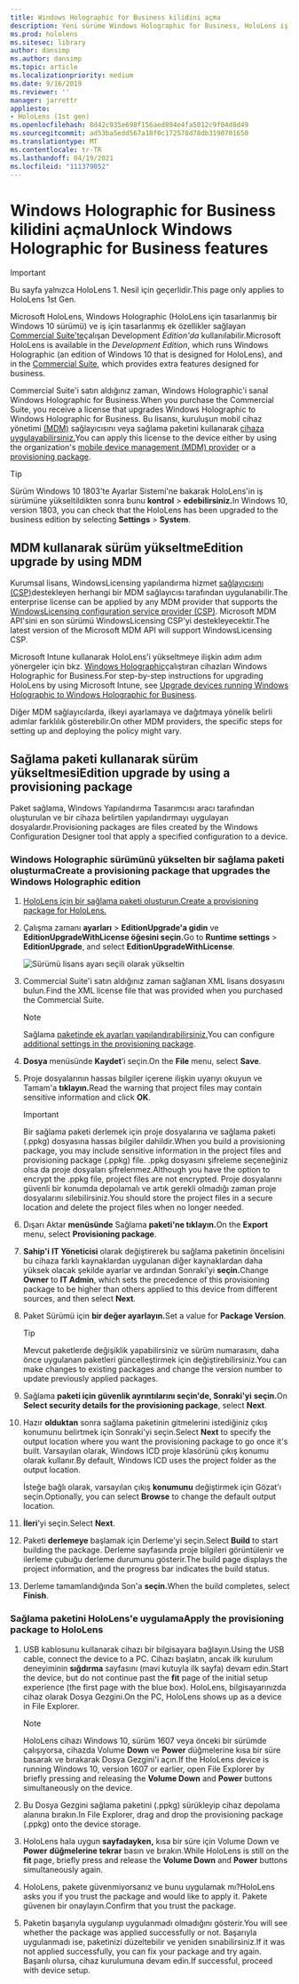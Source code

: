 ```yaml
---
title: Windows Holographic for Business kilidini açma
description: Yeni sürüme Windows Holographic for Business, HoloLens iş için tasarlanmış ek özellikler sağlar.
ms.prod: hololens
ms.sitesec: library
author: dansimp
ms.author: dansimp
ms.topic: article
ms.localizationpriority: medium
ms.date: 9/16/2019
ms.reviewer: ''
manager: jarrettr
appliesto:
- HoloLens (1st gen)
ms.openlocfilehash: 8d42c935e698f156aed894e4fa5012c9f04d8d49
ms.sourcegitcommit: ad53ba5edd567a18f0c172578d78db3190701650
ms.translationtype: MT
ms.contentlocale: tr-TR
ms.lasthandoff: 04/19/2021
ms.locfileid: "111379052"
---
```

# <a name="unlock-windows-holographic-for-business-features"></a><span data-ttu-id="78bff-103">Windows Holographic for Business kilidini açma</span><span class="sxs-lookup"><span data-stu-id="78bff-103">Unlock Windows Holographic for Business features</span></span>

> [!IMPORTANT]
> <span data-ttu-id="78bff-104">Bu sayfa yalnızca HoloLens 1. Nesil için geçerlidir.</span><span class="sxs-lookup"><span data-stu-id="78bff-104">This page only applies to HoloLens 1st Gen.</span></span>

<span data-ttu-id="78bff-105">Microsoft HoloLens, Windows Holographic (HoloLens için tasarlanmış bir Windows 10 sürümü) ve iş için tasarlanmış ek özellikler sağlayan [Commercial Suite'te](hololens-commercial-features.md)çalışan Development *Edition'da* kullanılabilir.</span><span class="sxs-lookup"><span data-stu-id="78bff-105">Microsoft HoloLens is available in the *Development Edition*, which runs Windows Holographic (an edition of Windows 10 that is designed for HoloLens), and in the [Commercial Suite](hololens-commercial-features.md), which provides extra features designed for business.</span></span>

<span data-ttu-id="78bff-106">Commercial Suite'i satın aldığınız zaman, Windows Holographic'i sanal Windows Holographic for Business.</span><span class="sxs-lookup"><span data-stu-id="78bff-106">When you purchase the Commercial Suite, you receive a license that upgrades Windows Holographic to Windows Holographic for Business.</span></span> <span data-ttu-id="78bff-107">Bu lisansı, kuruluşun mobil cihaz yönetimi [(MDM)](#edition-upgrade-by-using-mdm) sağlayıcısını veya sağlama paketini kullanarak [cihaza uygulayabilirsiniz.](#edition-upgrade-by-using-a-provisioning-package)</span><span class="sxs-lookup"><span data-stu-id="78bff-107">You can apply this license to the device either by using the organization's [mobile device management (MDM) provider](#edition-upgrade-by-using-mdm) or a [provisioning package](#edition-upgrade-by-using-a-provisioning-package).</span></span>

> [!TIP]
> <span data-ttu-id="78bff-108">Sürüm Windows 10 1803'te Ayarlar Sistemi'ne bakarak HoloLens'in iş sürümüne yükseltildikten sonra bunu **kontrol**  >  **edebilirsiniz.**</span><span class="sxs-lookup"><span data-stu-id="78bff-108">In Windows 10, version 1803, you can check that the HoloLens has been upgraded to the business edition by selecting **Settings** > **System**.</span></span>

## <a name="edition-upgrade-by-using-mdm"></a><span data-ttu-id="78bff-109">MDM kullanarak sürüm yükseltme</span><span class="sxs-lookup"><span data-stu-id="78bff-109">Edition upgrade by using MDM</span></span>

<span data-ttu-id="78bff-110">Kurumsal lisans, WindowsLicensing yapılandırma hizmet [sağlayıcısını (CSP)](https://msdn.microsoft.com/library/windows/hardware/dn904983.aspx)destekleyen herhangi bir MDM sağlayıcısı tarafından uygulanabilir.</span><span class="sxs-lookup"><span data-stu-id="78bff-110">The enterprise license can be applied by any MDM provider that supports the [WindowsLicensing configuration service provider (CSP)](https://msdn.microsoft.com/library/windows/hardware/dn904983.aspx).</span></span> <span data-ttu-id="78bff-111">Microsoft MDM API'sini en son sürümü WindowsLicensing CSP'yi destekleyecektir.</span><span class="sxs-lookup"><span data-stu-id="78bff-111">The latest version of the Microsoft MDM API will support WindowsLicensing CSP.</span></span>

<span data-ttu-id="78bff-112">Microsoft Intune kullanarak HoloLens'i yükseltmeye ilişkin adım adım yönergeler için bkz. [Windows Holographic](https://docs.microsoft.com/intune/holographic-upgrade)çalıştıran cihazları Windows Holographic for Business.</span><span class="sxs-lookup"><span data-stu-id="78bff-112">For step-by-step instructions for upgrading HoloLens by using Microsoft Intune, see [Upgrade devices running Windows Holographic to Windows Holographic for Business](https://docs.microsoft.com/intune/holographic-upgrade).</span></span>

 <span data-ttu-id="78bff-113">Diğer MDM sağlayıcılarda, ilkeyi ayarlamaya ve dağıtmaya yönelik belirli adımlar farklılık gösterebilir.</span><span class="sxs-lookup"><span data-stu-id="78bff-113">On other MDM providers, the specific steps for setting up and deploying the policy might vary.</span></span>

## <a name="edition-upgrade-by-using-a-provisioning-package"></a><span data-ttu-id="78bff-114">Sağlama paketi kullanarak sürüm yükseltmesi</span><span class="sxs-lookup"><span data-stu-id="78bff-114">Edition upgrade by using a provisioning package</span></span>

<span data-ttu-id="78bff-115">Paket sağlama, Windows Yapılandırma Tasarımcısı aracı tarafından oluşturulan ve bir cihaza belirtilen yapılandırmayı uygulayan dosyalardır.</span><span class="sxs-lookup"><span data-stu-id="78bff-115">Provisioning packages are files created by the Windows Configuration Designer tool that apply a specified configuration to a device.</span></span>

### <a name="create-a-provisioning-package-that-upgrades-the-windows-holographic-edition"></a><span data-ttu-id="78bff-116">Windows Holographic sürümünü yükselten bir sağlama paketi oluşturma</span><span class="sxs-lookup"><span data-stu-id="78bff-116">Create a provisioning package that upgrades the Windows Holographic edition</span></span>

1. [<span data-ttu-id="78bff-117">HoloLens için bir sağlama paketi oluşturun.</span><span class="sxs-lookup"><span data-stu-id="78bff-117">Create a provisioning package for HoloLens.</span></span>](hololens-provisioning.md)
1. <span data-ttu-id="78bff-118">Çalışma zamanı **ayarları**  >  **EditionUpgrade'a gidin** ve **EditionUpgradeWithLicense öğesini seçin.**</span><span class="sxs-lookup"><span data-stu-id="78bff-118">Go to **Runtime settings** > **EditionUpgrade**, and select **EditionUpgradeWithLicense**.</span></span>

    ![Sürümü lisans ayarı seçili olarak yükseltin](images/icd1.png)

1. <span data-ttu-id="78bff-120">Commercial Suite'i satın aldığınız zaman sağlanan XML lisans dosyasını bulun.</span><span class="sxs-lookup"><span data-stu-id="78bff-120">Find the XML license file that was provided when you purchased the Commercial Suite.</span></span>

    > [!NOTE]
    > <span data-ttu-id="78bff-121">Sağlama [paketinde ek ayarları yapılandırabilirsiniz.](hololens-provisioning.md)</span><span class="sxs-lookup"><span data-stu-id="78bff-121">You can configure [additional settings in the provisioning package](hololens-provisioning.md).</span></span>

1. <span data-ttu-id="78bff-122">**Dosya** menüsünde **Kaydet**’i seçin.</span><span class="sxs-lookup"><span data-stu-id="78bff-122">On the **File** menu, select **Save**.</span></span> 

1. <span data-ttu-id="78bff-123">Proje dosyalarının hassas bilgiler içerene ilişkin uyarıyı okuyun ve Tamam'a **tıklayın.**</span><span class="sxs-lookup"><span data-stu-id="78bff-123">Read the warning that project files may contain sensitive information and click **OK**.</span></span>

    > [!IMPORTANT]
    > <span data-ttu-id="78bff-124">Bir sağlama paketi derlemek için proje dosyalarına ve sağlama paketi (.ppkg) dosyasına hassas bilgiler dahildir.</span><span class="sxs-lookup"><span data-stu-id="78bff-124">When you build a provisioning package, you may include sensitive information in the project files and provisioning package (.ppkg) file.</span></span> <span data-ttu-id="78bff-125">.ppkg dosyasını şifreleme seçeneğiniz olsa da proje dosyaları şifrelenmez.</span><span class="sxs-lookup"><span data-stu-id="78bff-125">Although you have the option to encrypt the .ppkg file, project files are not encrypted.</span></span> <span data-ttu-id="78bff-126">Proje dosyalarını güvenli bir konumda depolamalı ve artık gerekli olmadığı zaman proje dosyalarını silebilirsiniz.</span><span class="sxs-lookup"><span data-stu-id="78bff-126">You should store the project files in a secure location and delete the project files when no longer needed.</span></span>

1. <span data-ttu-id="78bff-127">Dışarı Aktar **menüsünde** Sağlama **paketi'ne tıklayın.**</span><span class="sxs-lookup"><span data-stu-id="78bff-127">On the **Export** menu, select **Provisioning package**.</span></span>

1. <span data-ttu-id="78bff-128">**Sahip'i** **IT Yöneticisi** olarak değiştirerek bu sağlama paketinin öncelisini bu cihaza farklı kaynaklardan uygulanan diğer kaynaklardan daha yüksek olacak şekilde ayarlar ve ardından Sonraki'yi **seçin.**</span><span class="sxs-lookup"><span data-stu-id="78bff-128">Change **Owner** to **IT Admin**, which sets the precedence of this provisioning package to be higher than others applied to this device from different sources, and then select **Next**.</span></span>

1. <span data-ttu-id="78bff-129">Paket Sürümü için **bir değer ayarlayın.**</span><span class="sxs-lookup"><span data-stu-id="78bff-129">Set a value for **Package Version**.</span></span>

    > [!TIP]
    > <span data-ttu-id="78bff-130">Mevcut paketlerde değişiklik yapabilirsiniz ve sürüm numarasını, daha önce uygulanan paketleri güncelleştirmek için değiştirebilirsiniz.</span><span class="sxs-lookup"><span data-stu-id="78bff-130">You can make changes to existing packages and change the version number to update previously applied packages.</span></span>

1. <span data-ttu-id="78bff-131">Sağlama **paketi için güvenlik ayrıntılarını seçin'de, Sonraki'yi** **seçin.**</span><span class="sxs-lookup"><span data-stu-id="78bff-131">On **Select security details for the provisioning package**, select **Next**.</span></span>

1. <span data-ttu-id="78bff-132">Hazır **olduktan** sonra sağlama paketinin gitmelerini istediğiniz çıkış konumunu belirtmek için Sonraki'yi seçin.</span><span class="sxs-lookup"><span data-stu-id="78bff-132">Select **Next** to specify the output location where you want the provisioning package to go once it's built.</span></span> <span data-ttu-id="78bff-133">Varsayılan olarak, Windows ICD proje klasörünü çıkış konumu olarak kullanır.</span><span class="sxs-lookup"><span data-stu-id="78bff-133">By default, Windows ICD uses the project folder as the output location.</span></span>

    <span data-ttu-id="78bff-134">İsteğe bağlı olarak, varsayılan çıkış **konumunu** değiştirmek için Gözat'ı seçin.</span><span class="sxs-lookup"><span data-stu-id="78bff-134">Optionally, you can select **Browse** to change the default output location.</span></span>

1. <span data-ttu-id="78bff-135">**İleri**’yi seçin.</span><span class="sxs-lookup"><span data-stu-id="78bff-135">Select **Next**.</span></span>

1. <span data-ttu-id="78bff-136">Paketi **derlemeye** başlamak için Derleme'yi seçin.</span><span class="sxs-lookup"><span data-stu-id="78bff-136">Select **Build** to start building the package.</span></span> <span data-ttu-id="78bff-137">Derleme sayfasında proje bilgileri görüntülenir ve ilerleme çubuğu derleme durumunu gösterir.</span><span class="sxs-lookup"><span data-stu-id="78bff-137">The build page displays the project information, and the progress bar indicates the build status.</span></span>

1. <span data-ttu-id="78bff-138">Derleme tamamlandığında Son'a **seçin.**</span><span class="sxs-lookup"><span data-stu-id="78bff-138">When the build completes, select **Finish**.</span></span>

### <a name="apply-the-provisioning-package-to-hololens"></a><span data-ttu-id="78bff-139">Sağlama paketini HoloLens'e uygulama</span><span class="sxs-lookup"><span data-stu-id="78bff-139">Apply the provisioning package to HoloLens</span></span>

1. <span data-ttu-id="78bff-140">USB kablosunu kullanarak cihazı bir bilgisayara bağlayın.</span><span class="sxs-lookup"><span data-stu-id="78bff-140">Using the USB cable, connect the device to a PC.</span></span> <span data-ttu-id="78bff-141">Cihazı başlatın, ancak ilk kurulum deneyiminin **sığdırma** sayfasını (mavi kutuyla ilk sayfa) devam edin.</span><span class="sxs-lookup"><span data-stu-id="78bff-141">Start the device, but do not continue past the **fit** page of the initial setup experience (the first page with the blue box).</span></span> <span data-ttu-id="78bff-142">HoloLens, bilgisayarınızda cihaz olarak Dosya Gezgini.</span><span class="sxs-lookup"><span data-stu-id="78bff-142">On the PC, HoloLens shows up as a device in File Explorer.</span></span>

    > [!NOTE]
    > <span data-ttu-id="78bff-143">HoloLens cihazı Windows 10, sürüm 1607 veya önceki bir sürümde çalışıyorsa, cihazda Volume **Down** ve **Power** düğmelerine kısa bir süre basarak ve bırakarak Dosya Gezgini'i açın.</span><span class="sxs-lookup"><span data-stu-id="78bff-143">If the HoloLens device is running Windows 10, version 1607 or earlier, open File Explorer by briefly pressing and releasing the **Volume Down** and **Power** buttons simultaneously on the device.</span></span>

1. <span data-ttu-id="78bff-144">Bu Dosya Gezgini sağlama paketini (.ppkg) sürükleyip cihaz depolama alanına bırakın.</span><span class="sxs-lookup"><span data-stu-id="78bff-144">In File Explorer, drag and drop the provisioning package (.ppkg) onto the device storage.</span></span>

1. <span data-ttu-id="78bff-145">HoloLens hala uygun **sayfadayken,** kısa bir süre için Volume Down ve **Power** **düğmelerine tekrar** basın ve bırakın.</span><span class="sxs-lookup"><span data-stu-id="78bff-145">While HoloLens is still on the **fit** page, briefly press and release the **Volume Down** and **Power** buttons simultaneously again.</span></span>

1. <span data-ttu-id="78bff-146">HoloLens, pakete güvenmiyorsanız ve bunu uygulamak mı?</span><span class="sxs-lookup"><span data-stu-id="78bff-146">HoloLens asks you if you trust the package and would like to apply it.</span></span> <span data-ttu-id="78bff-147">Pakete güvenen bir onaylayın.</span><span class="sxs-lookup"><span data-stu-id="78bff-147">Confirm that you trust the package.</span></span>

1. <span data-ttu-id="78bff-148">Paketin başarıyla uygulanıp uygulanmadı olmadığını gösterir.</span><span class="sxs-lookup"><span data-stu-id="78bff-148">You will see whether the package was applied successfully or not.</span></span> <span data-ttu-id="78bff-149">Başarıyla uygulanmadı ise, paketinizi düzeltebilir ve yeniden sınabilirsiniz.</span><span class="sxs-lookup"><span data-stu-id="78bff-149">If it was not applied successfully, you can fix your package and try again.</span></span> <span data-ttu-id="78bff-150">Başarılı olursa, cihaz kurulumuna devam edin.</span><span class="sxs-lookup"><span data-stu-id="78bff-150">If successful, proceed with device setup.</span></span>
